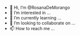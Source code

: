 - 👋 Hi, I’m @RosanaDeMorango
- 👀 I’m interested in ...
- 🌱 I’m currently learning ...
- 💞️ I’m looking to collaborate on ...
- 📫 How to reach me ...

<!--RosanaDeMorango/RosadeMorango is a ✨ special ✨ repository because its `README.md` (this file) appears on your GitHub profile.
You can click the Preview link to take a look at your changes.
--->
